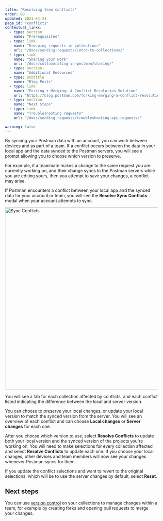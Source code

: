 ```yaml
---
title: "Resolving team conflicts"
order: 80
updated: 2021-04-21
page_id: "conflicts"
contextual_links:
  - type: section
    name: "Prerequisites"
  - type: link
    name: "Grouping requests in collections"
    url: "/docs/sending-requests/intro-to-collections/"
  - type: link
    name: "Sharing your work"
    url: "/docs/collaborating-in-postman/sharing/"
  - type: section
    name: "Additional Resources"
  - type: subtitle
    name: "Blog Posts"
  - type: link
    name: "Forking + Merging: A Conflict Resolution Solution"
    url: "https://blog.postman.com/forking-merging-a-conflict-resolution-solution/"
  - type: section
    name: "Next Steps"
  - type: link
    name: "Troubleshooting requests"
    url: "/docs/sending-requests/troubleshooting-api-requests/"

warning: false
---
```


By syncing your Postman data with an account, you can work between devices and as part of a team. If a conflict occurs between the data in your local app and the data synced to the Postman servers, you will see a prompt allowing you to choose which version to preserve.

For example, if a teammate makes a change to the same request you are currently working on, and their change syncs to the Postman servers while you are editing yours, then you attempt to save your changes, a conflict may arise.

If Postman encounters a conflict between your local app and the synced data for your account or team, you will see the __Resolve Sync Conflicts__ modal when your account attempts to sync.

<img alt="Sync Conflicts" src="https://assets.postman.com/postman-docs/sync-conflicts-v8.jpg" width="600px"/>

You will see a tab for each collection affected by conflicts, and each conflict listed indicating the difference between the local and server version.

You can choose to preserve your local changes, or update your local version to match the synced version from the server. You will see an overview of each conflict and can choose __Local changes__ or __Server changes__ for each one.

After you choose which version to use, select __Resolve Conflicts__ to update both your local version and the synced version of the projects you're working on. You will need to make selections for every collection affected and select __Resolve Conflicts__ to update each one. If you choose your local changes, other devices and team members will now see your changes whenever Postman syncs for them.

If you update the conflict selections and want to revert to the original selections, which will be to use the server changes by default, select __Reset__.

## Next steps

You can use [version control](/docs/collaborating-in-postman/version-control-for-collections/) on your collections to manage changes within a team, for example by creating forks and opening pull requests to merge your changes.
